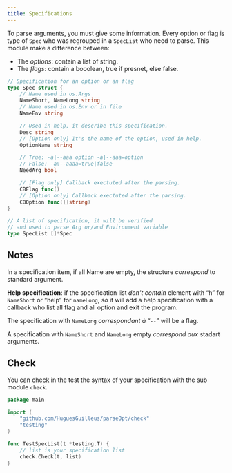 ```yaml
---
title: Specifications
---
```


To parse arguments, you must give some information. Every option or flag is type of `Spec` who was regrouped in a `SpecList` who need to parse. This module make a difference between:
- The *options*: contain a list of string.
- The *flags*: contain a booolean, true if presnet, else false.

```go
// Specification for an option or an flag
type Spec struct {
	// Name used in os.Args
	NameShort, NameLong string
	// Name used in os.Env or in file
	NameEnv string

	// Used in help, it describe this specification.
	Desc string
	// [Option only] It's the name of the option, used in help.
	OptionName string

	// True: -a|--aaa option -a|--aaa=option
	// False: -a\--aaaa=true|false
	NeedArg bool

	// [Flag only] Callback exectuted after the parsing.
	CBFlag func()
	// [Option only] Callback exectuted after the parsing.
	CBOption func([]string)
}

// A list of specification, it will be verified
// and used to parse Arg or/and Environment variable
type SpecList []*Spec
```


## Notes
In a specification item, if all Name are empty, the structure *correspond* to standard argument.

**Help specification**: if the specification list *don't contain* element with “h” for `NameShort` or “help” for `nameLong`, *so* it will add a help specification with a callback who list all flag and all option and exit the program.

The specification with `NameLong` *correspondant à* “`--`” will be a flag.

A specification with `NameShort` and `NameLong` empty *correspond aux* stadart arguments.

## Check
You can check in the test the syntax of your specification with the sub module `check`.

```go
package main

import (
	"github.com/HuguesGuilleus/parseOpt/check"
	"testing"
)

func TestSpecList(t *testing.T) {
	// list is your specification list
	check.Check(t, list)
}
```
